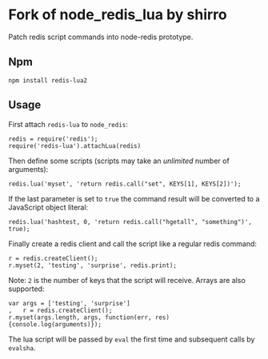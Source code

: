 Fork of **node_redis_lua** by shirro
====================================

Patch redis script commands into node-redis prototype.

## Npm

    npm install redis-lua2

## Usage
First attach `redis-lua` to `node_redis`:

    redis = require('redis');
    require('redis-lua').attachLua(redis)

Then define some scripts (scripts may take an _unlimited_ number of arguments):

    redis.lua('myset', 'return redis.call("set", KEYS[1], KEYS[2])');

If the last parameter is set to `true` the command result will be converted to a JavaScript
object literal:

    redis.lua('hashtest, 0, 'return redis.call("hgetall", "something")', true);

Finally create a redis client and call the script like a regular redis command:

    r = redis.createClient();
    r.myset(2, 'testing', 'surprise', redis.print);

Note: `2` is the number of keys that the script will receive. Arrays are also supported:

    var args = ['testing', 'surprise']
    ,   r = redis.createClient();
    r.myset(args.length, args, function(err, res){console.log(arguments)});

The lua script will be passed by `eval` the first time and subsequent calls by `evalsha`.
